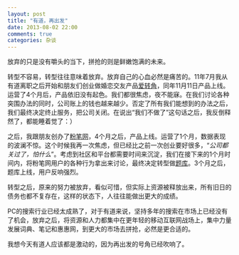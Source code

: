 ```yaml
---
layout: post
title: "有道，再出发"
date: 2013-08-02 22:00
comments: true
categories: 杂谈
---
```

放弃的只是没有嚼头的当下，拼抢的则是鲜嫩饱满的未来。

转型不容易，转型往往意味着放弃。放弃自己的心血必然是痛苦的。11年7月我从有道离职之后开始和朋友们创业做婚恋交友产品[爱转角](http://izhuanjiao.com)，同年11月11日产品上线。运营了4个月后，产品依旧没有起色。我们都很焦虑，夜不能寐。在我们讨论各种突围办法的同时，公司账上的钱也越来越少。否定了所有我们能想到的办法之后，我们最终决定终止服务，把公司关闭。在说出“我们不做了”这句话之后，我反倒释然了，都能睡着觉了：）

之后，我跟朋友创办了[粉笔网](http://fenbi.com)，4个月之后，产品上线。运营了1个月，数据表现的波澜不惊。这个时候我再一次焦虑，但已经比之前一次创业要好很多，“*公司都关过了，怕什么*”。考虑到社区和平台都需要时间来沉淀，我们在接下来的1个月时间内，将粉笔网用户的各种行为拿出来讨论，最终决定转型做[题库](http://yuantiku.com)。3个月之后，题库上线，用户反响强烈。

转型之后，原来的努力被放弃，看似可惜，但实际上资源被释放出来，所有旧日的债务也都不复存在，这样的状态下，人往往能做出更大的成绩。

PC的搜索行业已经太成熟了，对于有道来说，坚持多年的搜索在市场上已经没有了机会，放弃之后，将资源和人力都集中在更年轻的移动互联网战场上，集中力量发展词典、笔记和惠惠网，到更大的市场去拼抢，必然是更合适的。

我想今天有道人应该都是激动的，因为再出发的号角已经吹响了。
